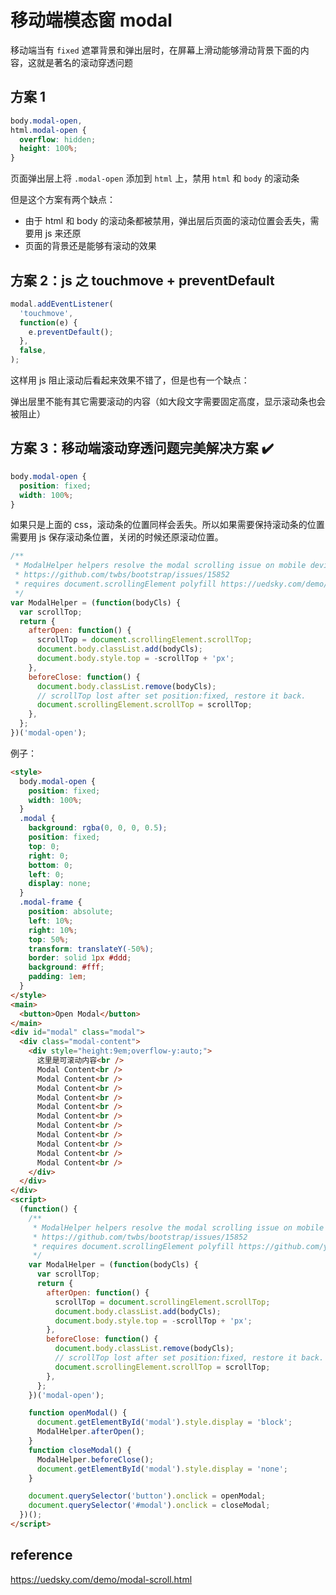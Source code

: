 # 移动端模态窗 modal

移动端当有 `fixed` 遮罩背景和弹出层时，在屏幕上滑动能够滑动背景下面的内容，这就是著名的滚动穿透问题

## 方案 1

```css
body.modal-open,
html.modal-open {
  overflow: hidden;
  height: 100%;
}
```

页面弹出层上将 `.modal-open` 添加到 `html` 上，禁用 `html` 和 `body` 的滚动条

但是这个方案有两个缺点：

- 由于 html 和 body 的滚动条都被禁用，弹出层后页面的滚动位置会丢失，需要用 js 来还原
- 页面的背景还是能够有滚动的效果

## 方案 2：js 之 touchmove + preventDefault

```javascript
modal.addEventListener(
  'touchmove',
  function(e) {
    e.preventDefault();
  },
  false,
);
```

这样用 js 阻止滚动后看起来效果不错了，但是也有一个缺点：

弹出层里不能有其它需要滚动的内容（如大段文字需要固定高度，显示滚动条也会被阻止）

## 方案 3：移动端滚动穿透问题完美解决方案 ✔️

```css
body.modal-open {
  position: fixed;
  width: 100%;
}
```

如果只是上面的 css，滚动条的位置同样会丢失。所以如果需要保持滚动条的位置需要用 js 保存滚动条位置，关闭的时候还原滚动位置。

```javascript
/**
 * ModalHelper helpers resolve the modal scrolling issue on mobile devices
 * https://github.com/twbs/bootstrap/issues/15852
 * requires document.scrollingElement polyfill https://uedsky.com/demo/src/polyfills/document.scrollingElement.js
 */
var ModalHelper = (function(bodyCls) {
  var scrollTop;
  return {
    afterOpen: function() {
      scrollTop = document.scrollingElement.scrollTop;
      document.body.classList.add(bodyCls);
      document.body.style.top = -scrollTop + 'px';
    },
    beforeClose: function() {
      document.body.classList.remove(bodyCls);
      // scrollTop lost after set position:fixed, restore it back.
      document.scrollingElement.scrollTop = scrollTop;
    },
  };
})('modal-open');
```

例子：

```html
<style>
  body.modal-open {
    position: fixed;
    width: 100%;
  }
  .modal {
    background: rgba(0, 0, 0, 0.5);
    position: fixed;
    top: 0;
    right: 0;
    bottom: 0;
    left: 0;
    display: none;
  }
  .modal-frame {
    position: absolute;
    left: 10%;
    right: 10%;
    top: 50%;
    transform: translateY(-50%);
    border: solid 1px #ddd;
    background: #fff;
    padding: 1em;
  }
</style>
<main>
  <button>Open Modal</button>
</main>
<div id="modal" class="modal">
  <div class="modal-content">
    <div style="height:9em;overflow-y:auto;">
      这里是可滚动内容<br />
      Modal Content<br />
      Modal Content<br />
      Modal Content<br />
      Modal Content<br />
      Modal Content<br />
      Modal Content<br />
      Modal Content<br />
      Modal Content<br />
      Modal Content<br />
      Modal Content<br />
      Modal Content<br />
    </div>
  </div>
</div>
<script>
  (function() {
    /**
     * ModalHelper helpers resolve the modal scrolling issue on mobile devices
     * https://github.com/twbs/bootstrap/issues/15852
     * requires document.scrollingElement polyfill https://github.com/yangg/scrolling-element
     */
    var ModalHelper = (function(bodyCls) {
      var scrollTop;
      return {
        afterOpen: function() {
          scrollTop = document.scrollingElement.scrollTop;
          document.body.classList.add(bodyCls);
          document.body.style.top = -scrollTop + 'px';
        },
        beforeClose: function() {
          document.body.classList.remove(bodyCls);
          // scrollTop lost after set position:fixed, restore it back.
          document.scrollingElement.scrollTop = scrollTop;
        },
      };
    })('modal-open');

    function openModal() {
      document.getElementById('modal').style.display = 'block';
      ModalHelper.afterOpen();
    }
    function closeModal() {
      ModalHelper.beforeClose();
      document.getElementById('modal').style.display = 'none';
    }

    document.querySelector('button').onclick = openModal;
    document.querySelector('#modal').onclick = closeModal;
  })();
</script>
```

## reference

<https://uedsky.com/demo/modal-scroll.html>
